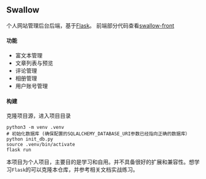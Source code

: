 Swallow
----------
个人网站管理后台后端，基于[Flask](https://www.palletsprojects.com/p/flask/)。 前端部分代码查看[swallow-front](https://github.com/boyaziqi/swallow-front)

#### 功能
- 富文本管理
- 文章列表与预览
- 评论管理
- 相册管理
- 用户账号管理 

#### 构建
克隆项目源，进入项目目录
```shell
python3 -m venv .venv
# 初始化数据库 (确保配置的SQLALCHEMY_DATABASE_URI参数已经指向正确的数据库）
python init_db.py
source .venv/bin/activate
flask run
```

本项目为个人项目，主要目的是学习和自用。并不具备很好的扩展和兼容性。想学习`Flask`的可以克隆本仓库，并参考相关文档实战练习。

